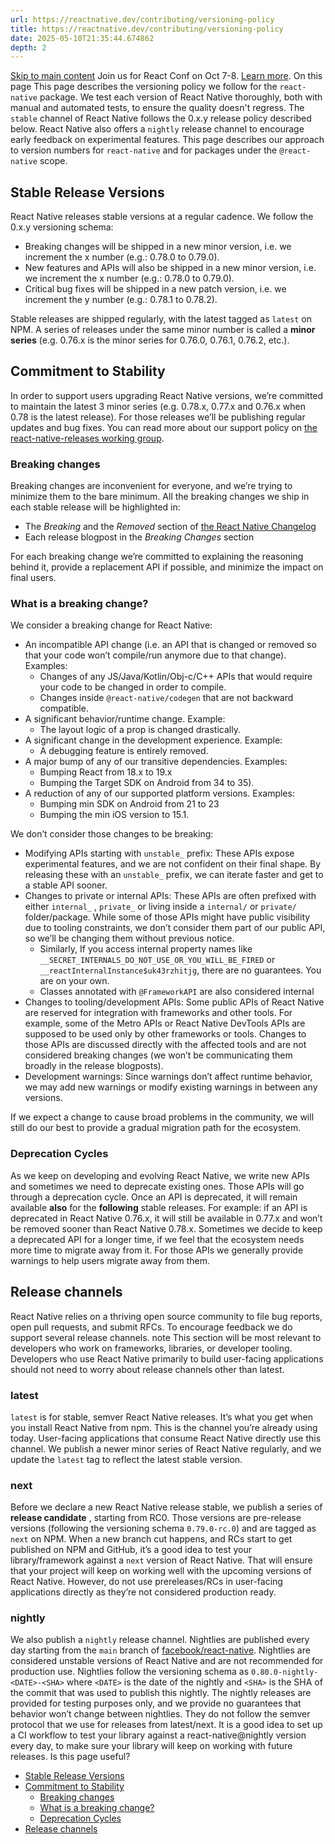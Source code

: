 ```yaml
---
url: https://reactnative.dev/contributing/versioning-policy
title: https://reactnative.dev/contributing/versioning-policy
date: 2025-05-10T21:35:44.674862
depth: 2
---
```


[Skip to main content](https://reactnative.dev/contributing/versioning-policy#__docusaurus_skipToContent_fallback)
Join us for React Conf on Oct 7-8. [Learn more](https://conf.react.dev).
On this page
This page describes the versioning policy we follow for the `react-native` package.
We test each version of React Native thoroughly, both with manual and automated tests, to ensure the quality doesn't regress.
The `stable` channel of React Native follows the 0.x.y release policy described below.
React Native also offers a `nightly` release channel to encourage early feedback on experimental features.
This page describes our approach to version numbers for `react-native` and for packages under the `@react-native` scope.
## Stable Release Versions[​](https://reactnative.dev/contributing/versioning-policy#stable-release-versions "Direct link to Stable Release Versions")
React Native releases stable versions at a regular cadence.
We follow the 0.x.y versioning schema:
  * Breaking changes will be shipped in a new minor version, i.e. we increment the x number (e.g.: 0.78.0 to 0.79.0).
  * New features and APIs will also be shipped in a new minor version, i.e. we increment the x number (e.g.: 0.78.0 to 0.79.0).
  * Critical bug fixes will be shipped in a new patch version, i.e. we increment the y number (e.g.: 0.78.1 to 0.78.2).


Stable releases are shipped regularly, with the latest tagged as `latest` on NPM.
A series of releases under the same minor number is called a **minor series** (e.g. 0.76.x is the minor series for 0.76.0, 0.76.1, 0.76.2, etc.).
## Commitment to Stability[​](https://reactnative.dev/contributing/versioning-policy#commitment-to-stability "Direct link to Commitment to Stability")
In order to support users upgrading React Native versions, we’re committed to maintain the latest 3 minor series (e.g. 0.78.x, 0.77.x and 0.76.x when 0.78 is the latest release).
For those releases we’ll be publishing regular updates and bug fixes.
You can read more about our support policy on [the react-native-releases working group](https://github.com/reactwg/react-native-releases/blob/main/docs/support.md).
### Breaking changes[​](https://reactnative.dev/contributing/versioning-policy#breaking-changes "Direct link to Breaking changes")
Breaking changes are inconvenient for everyone, and we’re trying to minimize them to the bare minimum. All the breaking changes we ship in each stable release will be highlighted in:
  * The _Breaking_ and the _Removed_ section of [the React Native Changelog](https://github.com/facebook/react-native/blob/main/CHANGELOG.md)
  * Each release blogpost in the _Breaking Changes_ section


For each breaking change we’re committed to explaining the reasoning behind it, provide a replacement API if possible, and minimize the impact on final users.
### What is a breaking change?[​](https://reactnative.dev/contributing/versioning-policy#what-is-a-breaking-change "Direct link to What is a breaking change?")
We consider a breaking change for React Native:
  * An incompatible API change (i.e. an API that is changed or removed so that your code won’t compile/run anymore due to that change). Examples: 
    * Changes of any JS/Java/Kotlin/Obj-c/C++ APIs that would require your code to be changed in order to compile.
    * Changes inside `@react-native/codegen` that are not backward compatible.
  * A significant behavior/runtime change. Example: 
    * The layout logic of a prop is changed drastically.
  * A significant change in the development experience. Example: 
    * A debugging feature is entirely removed.
  * A major bump of any of our transitive dependencies. Examples: 
    * Bumping React from 18.x to 19.x
    * Bumping the Target SDK on Android from 34 to 35).
  * A reduction of any of our supported platform versions. Examples: 
    * Bumping min SDK on Android from 21 to 23
    * Bumping the min iOS version to 15.1.


We don’t consider those changes to be breaking:
  * Modifying APIs starting with `unstable_` prefix: These APIs expose experimental features, and we are not confident on their final shape. By releasing these with an `unstable_` prefix, we can iterate faster and get to a stable API sooner.
  * Changes to private or internal APIs: These APIs are often prefixed with either `internal_` , `private_` or living inside a `internal/` or `private/` folder/package. While some of those APIs might have public visibility due to tooling constraints, we don’t consider them part of our public API, so we’ll be changing them without previous notice. 
    * Similarly, If you access internal property names like `__SECRET_INTERNALS_DO_NOT_USE_OR_YOU_WILL_BE_FIRED` or `__reactInternalInstance$uk43rzhitjg`, there are no guarantees. You are on your own.
    * Classes annotated with `@FrameworkAPI` are also considered internal
  * Changes to tooling/development APIs: Some public APIs of React Native are reserved for integration with frameworks and other tools. For example, some of the Metro APIs or React Native DevTools APIs are supposed to be used only by other frameworks or tools. Changes to those APIs are discussed directly with the affected tools and are not considered breaking changes (we won’t be communicating them broadly in the release blogposts).
  * Development warnings: Since warnings don’t affect runtime behavior, we may add new warnings or modify existing warnings in between any versions.


If we expect a change to cause broad problems in the community, we will still do our best to provide a gradual migration path for the ecosystem.
### Deprecation Cycles[​](https://reactnative.dev/contributing/versioning-policy#deprecation-cycles "Direct link to Deprecation Cycles")
As we keep on developing and evolving React Native, we write new APIs and sometimes we need to deprecate existing ones. Those APIs will go through a deprecation cycle.
Once an API is deprecated, it will remain available **also** for the **following** stable releases.
For example: if an API is deprecated in React Native 0.76.x, it will still be available in 0.77.x and won’t be removed sooner than React Native 0.78.x.
Sometimes we decide to keep a deprecated API for a longer time, if we feel that the ecosystem needs more time to migrate away from it. For those APIs we generally provide warnings to help users migrate away from them.
## Release channels[​](https://reactnative.dev/contributing/versioning-policy#release-channels "Direct link to Release channels")
React Native relies on a thriving open source community to file bug reports, open pull requests, and submit RFCs. To encourage feedback we do support several release channels.
note
This section will be most relevant to developers who work on frameworks, libraries, or developer tooling. Developers who use React Native primarily to build user-facing applications should not need to worry about release channels other than latest.
### latest[​](https://reactnative.dev/contributing/versioning-policy#latest "Direct link to latest")
`latest` is for stable, semver React Native releases. It’s what you get when you install React Native from npm. This is the channel you’re already using today. User-facing applications that consume React Native directly use this channel.
We publish a newer minor series of React Native regularly, and we update the `latest` tag to reflect the latest stable version.
### next[​](https://reactnative.dev/contributing/versioning-policy#next "Direct link to next")
Before we declare a new React Native release stable, we publish a series of **release candidate** , starting from RC0. Those versions are pre-release versions (following the versioning schema `0.79.0-rc.0`) and are tagged as `next` on NPM.
When a new branch cut happens, and RCs start to get published on NPM and GitHub, it’s a good idea to test your library/framework against a `next` version of React Native.
That will ensure that your project will keep on working well with the upcoming versions of React Native.
However, do not use prereleases/RCs in user-facing applications directly as they’re not considered production ready.
### nightly[​](https://reactnative.dev/contributing/versioning-policy#nightly "Direct link to nightly")
We also publish a `nightly` release channel. Nightlies are published every day starting from the `main` branch of [facebook/react-native](https://github.com/facebook/react-native). Nightlies are considered unstable versions of React Native and are not recommended for production use.
Nightlies follow the versioning schema as `0.80.0-nightly-<DATE>-<SHA>` where `<DATE>` is the date of the nightly and `<SHA>` is the SHA of the commit that was used to publish this nightly.
The nightly releases are provided for testing purposes only, and we provide no guarantees that behavior won’t change between nightlies. They do not follow the semver protocol that we use for releases from latest/next.
It is a good idea to set up a CI workflow to test your library against a react-native@nightly version every day, to make sure your library will keep on working with future releases.
Is this page useful?
  * [Stable Release Versions](https://reactnative.dev/contributing/versioning-policy#stable-release-versions)
  * [Commitment to Stability](https://reactnative.dev/contributing/versioning-policy#commitment-to-stability)
    * [Breaking changes](https://reactnative.dev/contributing/versioning-policy#breaking-changes)
    * [What is a breaking change?](https://reactnative.dev/contributing/versioning-policy#what-is-a-breaking-change)
    * [Deprecation Cycles](https://reactnative.dev/contributing/versioning-policy#deprecation-cycles)
  * [Release channels](https://reactnative.dev/contributing/versioning-policy#release-channels)



